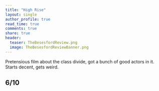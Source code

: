 ```yaml
---
title: "High Rise"
layout: single
author_profile: true
read_time: true
comments: true
share: true
header:
  teaser: TheBesesfordReview.png
  image: TheBesesfordReviewBanner.png
---
```


Pretensious film about the class divide, got a bunch of good actors in it. Starts decent, gets weird.

## 6/10